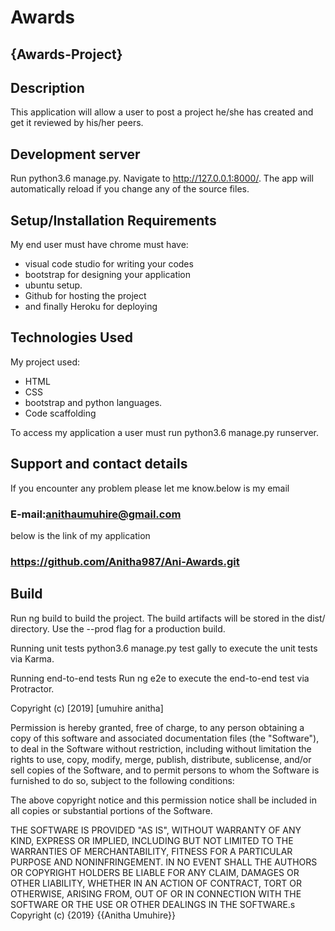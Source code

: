 # Awards

## {Awards-Project}

## Description
This application will allow a user to post a project he/she has created and get it reviewed by his/her peers.

## Development server
Run python3.6 manage.py. Navigate to http://127.0.0.1:8000/. The app will automatically reload if you change any of the source files.

## Setup/Installation Requirements
My end user must have chrome must have:

- visual code studio for writing your codes
- bootstrap for designing your application
- ubuntu setup.
- Github for hosting the project
- and finally Heroku for deploying

## Technologies Used
My project used:

- HTML
- CSS
- bootstrap and python languages.
- Code scaffolding

 To access my application a user must run python3.6 manage.py runserver.

## Support and contact details

If you encounter any problem please let me know.below is my email
### E-mail:anithaumuhire@gmail.com

below is the link of my application
### https://github.com/Anitha987/Ani-Awards.git

## Build
Run ng build to build the project. The build artifacts will be stored in the dist/ directory. Use the --prod flag for a production build.

Running unit tests python3.6 manage.py test gally to execute the unit tests via Karma.

Running end-to-end tests Run ng e2e to execute the end-to-end test via Protractor.

Copyright (c) [2019] [umuhire anitha]

Permission is hereby granted, free of charge, to any person obtaining a copy of this software and associated documentation files (the "Software"), to deal in the Software without restriction, including without limitation the rights to use, copy, modify, merge, publish, distribute, sublicense, and/or sell copies of the Software, and to permit persons to whom the Software is furnished to do so, subject to the following conditions:

The above copyright notice and this permission notice shall be included in all copies or substantial portions of the Software.

THE SOFTWARE IS PROVIDED "AS IS", WITHOUT WARRANTY OF ANY KIND, EXPRESS OR IMPLIED, INCLUDING BUT NOT LIMITED TO THE WARRANTIES OF MERCHANTABILITY, FITNESS FOR A PARTICULAR PURPOSE AND NONINFRINGEMENT. IN NO EVENT SHALL THE AUTHORS OR COPYRIGHT HOLDERS BE LIABLE FOR ANY CLAIM, DAMAGES OR OTHER LIABILITY, WHETHER IN AN ACTION OF CONTRACT, TORT OR OTHERWISE, ARISING FROM, OUT OF OR IN CONNECTION WITH THE SOFTWARE OR THE USE OR OTHER DEALINGS IN THE SOFTWARE.s Copyright (c) {2019} {{Anitha Umuhire}}
